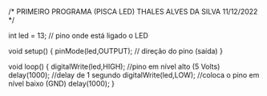 /* PRIMEIRO PROGRAMA (PISCA LED)
   THALES ALVES DA SILVA 11/12/2022 */

int led = 13; // pino onde está ligado o LED

void setup() 
{
  pinMode(led,OUTPUT); // direção do pino (saída)
}

void loop() 
{
  digitalWrite(led,HIGH); //pino em nível alto (5 Volts)
  delay(1000);           //delay de 1 segundo
  digitalWrite(led,LOW);  //coloca o pino em nível baixo (GND)
  delay(1000);
}
